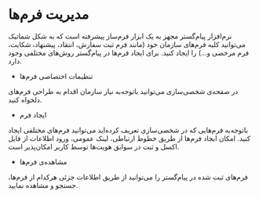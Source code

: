 # مدیریت فرم‌ها 


نرم‌افزار پیام‌گستر مجهز به یک ابزار فرم‌ساز پیشرفته است که به شکل شماتیک می‌توانید کلیه فرم‌های سازمان خود (مانند فرم ثبت سفارش، انتقاد، پیشنهاد، شکایت، فرم مرخصی و...) را ایجاد کنید. برای ایجاد فرم‌ها در پیام‌گستر روش‌های مختلفی وجود دارد.



-  	تنظیمات اختصاصی فرم‌ها

در صفحه‌ی شخصی‌سازی می‌توانید باتوجه‌به نیاز سازمان اقدام به طراحی فرم‌های دلخواه کنید.




-  	ایجاد فرم

باتوجه‌به فرم‌هایی که در شخصی‌سازی تعریف کرده‌اید می‌توانید فرم‌های مختلفی ایجاد کنید. امکان ایجاد فرم‌ها از طریق خطوط ارتباطی، لینک عمومی، ورود اطلاعات از فایل اکسل و ثبت در سوابق هویت‌ها توسط کاربر امکان‌پذیر است.



-  	مشاهده‌ی فرم‌ها

فرم‌های ثبت شده در پیام‌گستر را می‌توانید از طریق اطلاعات جزئی هرکدام از فرم‌ها، جستجو و مشاهده نمایید. 
